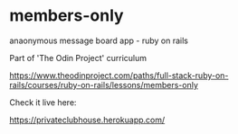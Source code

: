 # members-only

anaonymous message board app - ruby on rails

Part of 'The Odin Project' curriculum

https://www.theodinproject.com/paths/full-stack-ruby-on-rails/courses/ruby-on-rails/lessons/members-only

Check it live here:

https://privateclubhouse.herokuapp.com/
